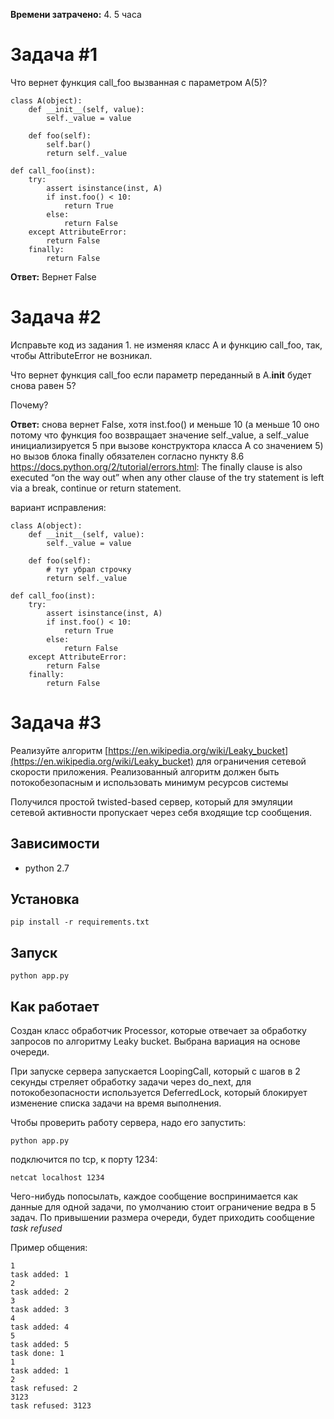 **Времени затрачено:** 4. 5 часа

Задача #1
=========

Что вернет функция call_foo вызванная с парaметром A(5)?
```
class A(object):
    def __init__(self, value):
        self._value = value

    def foo(self):
        self.bar()
        return self._value

def call_foo(inst):
    try:
        assert isinstance(inst, A)
        if inst.foo() < 10:
            return True
        else:
            return False
    except AttributeError:
        return False
    finally:
        return False
```

**Ответ:** Вернет False

Задача #2
=========

Исправьте код из задания 1. не изменяя класс A и функцию call_foo, так, чтобы
AttributeError не возникал.

Что вернет функция call_foo если параметр переданный в A.__init__ будет снова равен 5?

Почему?

**Ответ:** снова вернет False, хотя inst.foo() и меньше 10 (а меньше 10 оно потому что функция foo возвращает значение self._value, а self._value инициализируется 5 при вызове конструктора класса A со значением 5) но вызов блока finally обязателен согласно пункту 8.6 https://docs.python.org/2/tutorial/errors.html: The finally clause is also executed “on the way out” when any other clause of the try statement is left via a break, continue or return statement.

вариант исправления:

```
class A(object):
    def __init__(self, value):
        self._value = value

    def foo(self):
        # тут убрал строчку
        return self._value

def call_foo(inst):
    try:
        assert isinstance(inst, A)
        if inst.foo() < 10:
            return True
        else:
            return False
    except AttributeError:
        return False
    finally:
        return False
```

Задача #3
=========

Реализуйте алгоритм [https://en.wikipedia.org/wiki/Leaky_bucket](https://en.wikipedia.org/wiki/Leaky_bucket) для ограничения сетевой скорости приложения. Реализованный алгоритм должен быть потокобезопасным и использовать минимум ресурсов системы

Получился простой twisted-based сервер, который для эмуляции сетевой активности пропускает через себя входящие tcp сообщения.

Зависимости
-----------

* python 2.7

Установка
---------

```
pip install -r requirements.txt
```

Запуск
------

```
python app.py
```

Как работает
------------

Создан класс обработчик Processor, которые отвечает за обработку запросов по алгоритму Leaky bucket. Выбрана вариация на основе очереди.

При запуске сервера запускается LoopingCall, который с шагов в 2 секунды стреляет обработку задачи через do_next, для потокобезопасности используется DeferredLock, который блокирует изменение списка задачи на время выполнения.

Чтобы проверить работу сервера, надо его запустить:

```
python app.py
```

подключится по tcp, к порту 1234:

```
netcat localhost 1234
```

Чего-нибудь попосылать, каждое сообщение воспринимается как данные для одной задачи, по умолчанию стоит ограничение ведра в 5 задач. По привышении размера очереди, будет приходить сообщение *task refused*

Пример общения:

```
1
task added: 1
2
task added: 2
3
task added: 3
4
task added: 4
5
task added: 5
task done: 1
1
task added: 1
2
task refused: 2
3123
task refused: 3123
```


